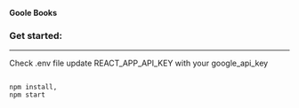 <b>Goole Books</b> 

<b><h3>Get started:</h3><hr></hr></b>

Check .env file update REACT_APP_API_KEY with your google_api_key

<code>
npm install,
npm start
</code>
